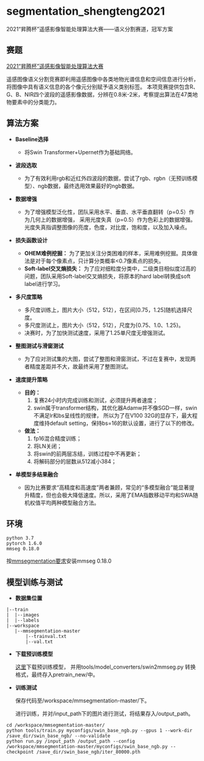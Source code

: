 # segmentation_shengteng2021
2021“昇腾杯”遥感影像智能处理算法大赛——语义分割赛道，冠军方案
## 赛题
[2021“昇腾杯”遥感影像智能处理算法大赛](http://rsipac.whu.edu.cn/index)


遥感图像语义分割竞赛即利用遥感图像中各类地物光谱信息和空间信息进行分析，将图像中具有语义信息的各个像元分别赋予语义类别标签。
本项竞赛提供包含R、G、B、NIR四个波段的遥感影像数据，分辨在0.8米-2米，考察提出算法在47类地物要素中的分类能力。

## 算法方案 ##
- **Baseline选择**
  - 将Swin Transformer+Upernet作为基础网络。

- **波段选取**
  - 为了有效利用rgb和近红外四波段的数据，尝试了rgb、rgbn（无预训练模型）、ngb数据，最终选用效果最好的ngb数据。

- **数据增强**
  - 为了增强模型泛化性，团队采用水平、垂直、水平垂直翻转（p=0.5）作为几何上的数据增强，
  采用光度失真（p=0.5）作为色彩上的数据增强。光度失真指调整图像的亮度，色度，对比度，饱和度，以及加入噪点。
  
- **损失函数设计**
  - **OHEM难例挖掘：** 为了更加关注分类困难的样本，采用难例挖掘。具体做法是对于每个像素点，只计算分类概率<0.7像素点的损失。
  - **Soft-label交叉熵损失：** 为了应对细粒度分类中，二级类目相似度过高的问题，团队采用Soft-label交叉熵损失，将原本的hard label转换成soft label进行学习。
 
- **多尺度策略**
  - 多尺度训练上，图片大小（512，512），在区间[0.75，1.25]随机选择尺度。
  - 多尺度测试上，图片大小（512，512），尺度为{0.75、1.0、1.25}。
  - 决赛时，为了加快测试速度，采用了1.25单尺度无增强测试。

- **整图测试与滑窗测试**
  - 为了应对测试集的大图，尝试了整图和滑窗测试，不过在复赛中，发现两者精度差距并不大，故最终采用了整图测试。
  
- **速度提升策略**
  - **目的：**
    1. 复赛24小时内完成训练和测试，必须提升两者速度；
    2. swin属于transformer结构，其优化器Adamw并不像SGD一样，swin不满足lr和bs呈线性的规律，
    所以为了在V100 32G的显存下，最大程度维持default setting，保持bs=16的默认设置，进行了以下的修改。
  - **做法：**
    1. fp16混合精度训练；
    2. 将LN关闭；
    3. 将swin的前两层冻结，训练过程中不再更新；
    4. 将解码部分的层数从512减小384；
    
- **单模型多结果融合**
  - 因为比赛要求“高精度和高速度”两者兼顾，常见的“多模型融合”能显著提升精度，但也会极大降低速度。所以，采用了EMA指数移动平均和SWA随机权值平均两种模型融合方法。
  
## 环境 ##
```
python 3.7
pytorch 1.6.0
mmseg 0.18.0
```
按[mmsegmentation要求](https://github.com/open-mmlab/mmsegmentation)安装mmseg 0.18.0

## 模型训练与测试 ##
 - **数据集位置** 
 ```
|--train
|  |--images
|  |--labels
|--workspace
    |--mmsegmentation-master
        |--trainval.txt
        |--val.txt
```
 - **下载预训练模型**
 
 
      [这里](https://github.com/SwinTransformer/storage/releases/download/v1.0.0/swin_base_patch4_window12_384_22k.pth)下载预训练模型，
  并用tools/model_converters/swin2mmseg.py 转换格式，最终存入pretrain_new/中。
  
 - **训练测试**
 
 
    保存代码至/workspace/mmsegmentation-master/下。
 
 
    进行训练，并对/input_path下的图片进行测试，将结果存入/output_path。
```
cd /workspace/mmsegmentation-master/
python tools/train.py myconfigs/swin_base_ngb.py --gpus 1 --work-dir /save_dir/swin_base_ngb/ --no-validate
python run.py /input_path /output_path --config /workspace/mmsegmentation-master/myconfigs/swin_base_ngb.py --checkpoint /save_dir/swin_base_ngb/iter_80000.pth
```
 
